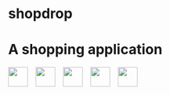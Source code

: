 # shopdrop





<h1>A shopping application</h1>
<div id="container">
<img src ="https://firebasestorage.googleapis.com/v0/b/shopdrop-a8a7c.appspot.com/o/screenshot%2F1.jpg?alt=media&token=192be4f8-1287-4905-939c-fb56f2cf55de">
<img src ="https://firebasestorage.googleapis.com/v0/b/shopdrop-a8a7c.appspot.com/o/screenshot%2F2.jpg?alt=media&token=c844fedf-5fde-425a-a089-172421d143db">
<img style:"max-width:10px" src = "https://firebasestorage.googleapis.com/v0/b/shopdrop-a8a7c.appspot.com/o/screenshot%2F3.jpg?alt=media&token=cc335e54-1f6c-4d61-92d4-f8dfbd8d1342">
<img style:"max-width:10px" src = "https://firebasestorage.googleapis.com/v0/b/shopdrop-a8a7c.appspot.com/o/screenshot%2F4.jpg?alt=media&token=d93d70ae-0426-462c-b65a-4929880bf653">
<img style:"max-width:10px" src = "https://firebasestorage.googleapis.com/v0/b/shopdrop-a8a7c.appspot.com/o/screenshot%2F5.jpg?alt=media&token=7f97a59f-9ec4-4df8-9559-8a77a82a269e"> 
</div>

<style>
  #container{
  display:flex;
  
  }
  #container img{
  width:40px;
  margin-right:1rem
  }
</style>
